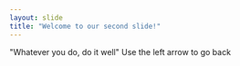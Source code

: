 ```yaml
---
layout: slide
title: "Welcome to our second slide!"
---
```

"Whatever you do, do it well"
Use the left arrow to go back
